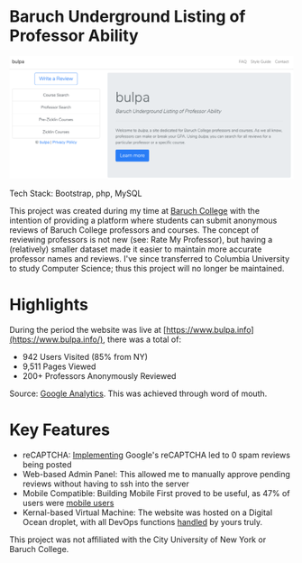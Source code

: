 # Baruch Underground Listing of Professor Ability

![home-page](imgs/bulpa_home.png?raw=true "bulpa Homepage")

Tech Stack: Bootstrap, php, MySQL

This project was created during my time at [Baruch College](http://baruch.cuny.edu) with the intention of providing a platform where students can submit anonymous reviews of Baruch College professors and courses. The concept of reviewing professors is not new (see: Rate My Professor), but having a (relatively) smaller dataset made it easier to maintain more accurate professor names and reviews. I've since transferred to Columbia University to study Computer Science; thus this project will no longer be maintained.

# Highlights
During the period the website was live at [https://www.bulpa.info](https://www.bulpa.info/), there was a total of:
* 942 Users Visited (85% from NY)
* 9,511 Pages Viewed
* 200+ Professors Anonymously Reviewed

Source: [Google Analytics](https://raw.githubusercontent.com/ricky-shin/bulpa/master/imgs/google-analytics.png). This was achieved through word of mouth.

# Key Features
* reCAPTCHA: [Implementing](https://raw.githubusercontent.com/ricky-shin/bulpa/master/imgs/write-review.png) Google's reCAPTCHA led to 0 spam reviews being posted
* Web-based Admin Panel: This allowed me to manually approve pending reviews without having to ssh into the server
* Mobile Compatible: Building Mobile First proved to be useful, as 47% of users were [mobile users](https://raw.githubusercontent.com/ricky-shin/bulpa/master/imgs/google-analytics-2.png)
* Kernal-based Virtual Machine: The website was hosted on a Digital Ocean droplet, with all DevOps functions [handled](https://raw.githubusercontent.com/ricky-shin/bulpa/master/imgs/ssh.png) by yours truly.

This project was not affiliated with the City University of New York or Baruch College.
